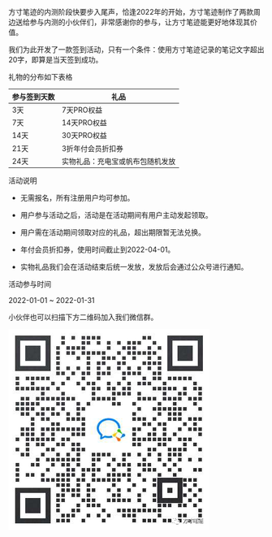 方寸笔迹的内测阶段快要步入尾声，恰逢2022年的开始，方寸笔迹制作了两款周边送给参与内测的小伙伴们，非常感谢你的参与，让方寸笔迹能更好地体现其价值。

我们为此开发了一款签到活动，只有一个条件：使用方寸笔迹记录的笔记文字超出20字，即算是当天签到成功。

礼物的分布如下表格

| 参与签到天数 | 礼品 |
| --- | --- |
| 3天 | 7天PRO权益  |
| 7天   | 14天PRO权益 |
| 14天 | 30天PRO权益 |
| 21天 | 3折年付会员折扣券 |
| 24天 | 实物礼品：充电宝或帆布包随机发放 |

活动说明

-   无需报名，所有注册用户均可参加。
    

-   用户参与活动之后，活动是在活动期间有用户主动发起领取。
    
-   用户需在活动期间领取对应的礼品，超出期限暂无法兑换。
    
-   年付会员折扣券，使用时间截止到2022-04-01。
    
-   实物礼品我们会在活动结束后统一发放，发放后会通过公众号进行通知。
    

活动参与时间  

2022-01-01 ~ 2022-01-31

小伙伴也可以扫描下方二维码加入我们微信群。

![图片](./assets/qr.png)